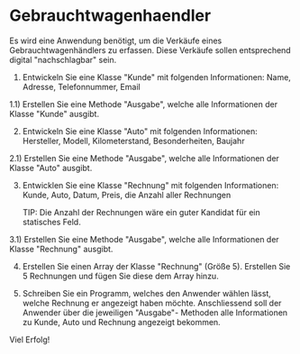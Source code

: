 # Gebrauchtwagenhaendler

Es wird eine Anwendung benötigt, um die Verkäufe eines
Gebrauchtwagenhändlers zu erfassen. Diese Verkäufe sollen
entsprechend digital "nachschlagbar" sein.

1)	Entwickeln Sie eine Klasse "Kunde" mit folgenden
	Informationen:
	Name, Adresse, Telefonnummer, Email

1.1)	Erstellen Sie eine Methode "Ausgabe", welche alle
	Informationen der Klasse "Kunde" ausgibt.

2)	Entwickeln Sie eine Klasse "Auto" mit folgenden
	Informationen:
	Hersteller, Modell, Kilometerstand, Besonderheiten,
	Baujahr

2.1)	Erstellen Sie eine Methode "Ausgabe", welche alle
	Informationen der Klasse "Auto" ausgibt.

3)	Entwicklen Sie eine Klasse "Rechnung" mit folgenden
	Informationen:
	Kunde, Auto, Datum, Preis, die Anzahl aller Rechnungen

	TIP: Die Anzahl der Rechnungen wäre ein guter Kandidat
	für ein statisches Feld.

3.1)	Erstellen Sie eine Methode "Ausgabe", welche alle
	Informationen der Klasse "Rechnung" ausgibt.

4)	Erstellen Sie einen Array der Klasse "Rechnung" (Größe 5).
	Erstellen Sie 5 Rechnungen und fügen Sie diese dem Array
	hinzu.

5)	Schreiben Sie ein Programm, welches den Anwender wählen lässt,
	welche Rechnung er angezeigt haben möchte.
	Anschliessend soll der Anwender über die jeweiligen "Ausgabe"-
	Methoden alle Informationen zu Kunde, Auto und Rechnung
	angezeigt bekommen.

Viel Erfolg!
